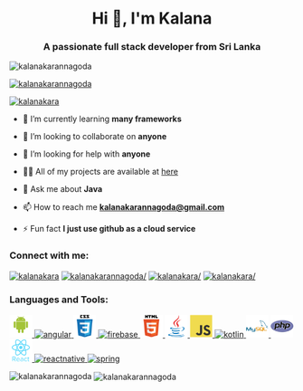 <h1 align="center">Hi 👋, I'm Kalana</h1>
<h3 align="center">A passionate full stack developer from Sri Lanka</h3>
 
<p align="left"> <img src="https://komarev.com/ghpvc/?username=kalanakarannagoda&label=Profile%20views&color=0e75b6&style=flat" alt="kalanakarannagoda" /> </p>

<p align="left"> <a href="https://github.com/ryo-ma/github-profile-trophy"><img src="https://github-profile-trophy.vercel.app/?username=kalanakarannagoda" alt="kalanakarannagoda" /></a> </p>

<p align="left"> <a href="https://twitter.com/kalanakara" target="blank"><img src="https://img.shields.io/twitter/follow/kalanakara?logo=twitter&style=for-the-badge" alt="kalanakara" /></a> </p>

 
- 🌱 I’m currently learning **many frameworks**

- 👯 I’m looking to collaborate on **anyone**

- 🤝 I’m looking for help with **anyone**

- 👨‍💻 All of my projects are available at [here](here)

- 💬 Ask me about **Java**

- 📫 How to reach me **kalanakarannagoda@gmail.com**

- ⚡ Fun fact **I just use github as a cloud service**

<h3 align="left">Connect with me:</h3>
<p align="left">
<a href="https://twitter.com/kalanakara" target="blank"><img align="center" src="https://raw.githubusercontent.com/rahuldkjain/github-profile-readme-generator/master/src/images/icons/Social/twitter.svg" alt="kalanakara" height="30" width="40" /></a>
<a href="https://linkedin.com/in/kalanakarannagoda/" target="blank"><img align="center" src="https://raw.githubusercontent.com/rahuldkjain/github-profile-readme-generator/master/src/images/icons/Social/linked-in-alt.svg" alt="kalanakarannagoda/" height="30" width="40" /></a>
<a href="https://fb.com/kalanakara/" target="blank"><img align="center" src="https://raw.githubusercontent.com/rahuldkjain/github-profile-readme-generator/master/src/images/icons/Social/facebook.svg" alt="kalanakara/" height="30" width="40" /></a>
<a href="https://instagram.com/kalanakara/" target="blank"><img align="center" src="https://raw.githubusercontent.com/rahuldkjain/github-profile-readme-generator/master/src/images/icons/Social/instagram.svg" alt="kalanakara/" height="30" width="40" /></a>
</p>

<h3 align="left">Languages and Tools:</h3>
<p align="left"> <a href="https://developer.android.com" target="_blank" rel="noreferrer"> <img src="https://raw.githubusercontent.com/devicons/devicon/master/icons/android/android-original-wordmark.svg" alt="android" width="40" height="40"/> </a> <a href="https://angular.io" target="_blank" rel="noreferrer"> <img src="https://angular.io/assets/images/logos/angular/angular.svg" alt="angular" width="40" height="40"/> </a> <a href="https://www.w3schools.com/css/" target="_blank" rel="noreferrer"> <img src="https://raw.githubusercontent.com/devicons/devicon/master/icons/css3/css3-original-wordmark.svg" alt="css3" width="40" height="40"/> </a> <a href="https://firebase.google.com/" target="_blank" rel="noreferrer"> <img src="https://www.vectorlogo.zone/logos/firebase/firebase-icon.svg" alt="firebase" width="40" height="40"/> </a> <a href="https://www.w3.org/html/" target="_blank" rel="noreferrer"> <img src="https://raw.githubusercontent.com/devicons/devicon/master/icons/html5/html5-original-wordmark.svg" alt="html5" width="40" height="40"/> </a> <a href="https://www.java.com" target="_blank" rel="noreferrer"> <img src="https://raw.githubusercontent.com/devicons/devicon/master/icons/java/java-original.svg" alt="java" width="40" height="40"/> </a> <a href="https://developer.mozilla.org/en-US/docs/Web/JavaScript" target="_blank" rel="noreferrer"> <img src="https://raw.githubusercontent.com/devicons/devicon/master/icons/javascript/javascript-original.svg" alt="javascript" width="40" height="40"/> </a> <a href="https://kotlinlang.org" target="_blank" rel="noreferrer"> <img src="https://www.vectorlogo.zone/logos/kotlinlang/kotlinlang-icon.svg" alt="kotlin" width="40" height="40"/> </a> <a href="https://www.mysql.com/" target="_blank" rel="noreferrer"> <img src="https://raw.githubusercontent.com/devicons/devicon/master/icons/mysql/mysql-original-wordmark.svg" alt="mysql" width="40" height="40"/> </a> <a href="https://www.php.net" target="_blank" rel="noreferrer"> <img src="https://raw.githubusercontent.com/devicons/devicon/master/icons/php/php-original.svg" alt="php" width="40" height="40"/> </a> <a href="https://reactjs.org/" target="_blank" rel="noreferrer"> <img src="https://raw.githubusercontent.com/devicons/devicon/master/icons/react/react-original-wordmark.svg" alt="react" width="40" height="40"/> </a> <a href="https://reactnative.dev/" target="_blank" rel="noreferrer"> <img src="https://reactnative.dev/img/header_logo.svg" alt="reactnative" width="40" height="40"/> </a> <a href="https://spring.io/" target="_blank" rel="noreferrer"> <img src="https://www.vectorlogo.zone/logos/springio/springio-icon.svg" alt="spring" width="40" height="40"/> </a> </p>

<p><img align="left" src="https://github-readme-stats.vercel.app/api/top-langs?username=kalanakarannagoda&show_icons=true&locale=en&layout=compact" alt="kalanakarannagoda" /></p>

<p>&nbsp;<img align="center" src="https://github-readme-stats.vercel.app/api?username=kalanakarannagoda&show_icons=true&locale=en" alt="kalanakarannagoda" /></p>
